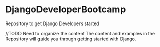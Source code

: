 DjangoDeveloperBootcamp
=======================

Repository to get Django Developers started

//TODO Need to organize the content
The content and examples in the Repository will guide you through getting started with Django.
